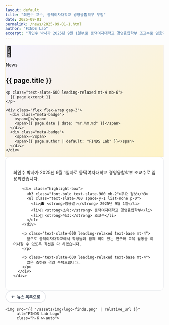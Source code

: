 ```yaml
---
layout: default
title: "최인수 교수, 동덕여자대학교 경영융합학부 부임"
date: 2025-09-01
permalink: /news/2025-09-01-1.html
author: "FINDS Lab"
excerpt: "최인수 박사가 2025년 9월 1일부로 동덕여자대학교 경영융합학부 조교수로 임용되었습니다."
---
```


<style>
  :root {
    --gold: rgb(214, 177, 77);
    --gold-light: rgb(234, 207, 127);
    --red: rgb(172, 14, 14);
  }
  
  .news-hero {
    background: linear-gradient(135deg, #f5f3ff 0%, #fef3c7 100%);
    border: 1px solid rgba(214,177,77,0.2);
  }
  
  .meta-badge {
    background: white;
    border: 2px solid var(--gold);
    padding: 6px 14px;
    border-radius: 999px;
    font-size: 13px;
    font-weight: 700;
    display: inline-flex;
    align-items: center;
    gap: 6px;
    transition: all 0.2s;
  }
  
  .meta-badge:hover {
    transform: translateY(-2px);
    box-shadow: 0 4px 12px rgba(214,177,77,0.2);
  }
  
  .back-button {
    display: inline-flex;
    align-items: center;
    gap: 6px;
    padding: 8px 16px;
    background: white;
    border: 2px solid #e5e7eb;
    border-radius: 999px;
    font-weight: 700;
    font-size: 13px;
    color: #374151;
    transition: all 0.2s;
    text-decoration: none;
  }
  
  .back-button:hover {
    border-color: var(--gold);
    transform: translateX(-4px);
    color: var(--gold);
  }
  
  .content-section {
    background: white;
    border: 1px solid #e5e7eb;
    border-radius: 12px;
    padding: 24px;
  }
  
  .highlight-box {
    background: linear-gradient(135deg, rgba(214,177,77,0.05) 0%, rgba(214,177,77,0.1) 100%);
    border-left: 4px solid var(--gold);
    padding: 16px 20px;
    border-radius: 8px;
    margin: 20px 0;
  }
  
  /* 모바일에서 텍스트 줄이기 */
  @media (max-width: 480px) {
    .back-button {
      padding: 8px 12px;
      font-size: 12px;
    }
    
    .back-button .button-text {
      display: none;
    }
    
    .back-button .button-text-short {
      display: inline;
    }
  }
  
  @media (min-width: 481px) {
    .back-button .button-text-short {
      display: none;
    }
  }
</style>

<section class="max-w-3xl mx-auto px-4 mt-8 pb-12">
  <!-- Hero Section -->
  <div class="news-hero rounded-2xl p-8 mb-8">
    <div class="flex items-center gap-3 mb-4">
      <span style="font-size:32px;">📰</span>
      <div class="flex-1">
        <p class="text-xs font-bold text-slate-500 uppercase tracking-wider">News</p>
        <h1 class="text-2xl md:text-3xl font-extrabold text-slate-900">
          {{ page.title }}
        </h1>
      </div>
    </div>
    
    <p class="text-slate-600 leading-relaxed mt-4 mb-6">
      {{ page.excerpt }}
    </p>
    
    <div class="flex flex-wrap gap-3">
      <div class="meta-badge">
        <span>📅</span>
        <span>{{ page.date | date: "%Y.%m.%d" }}</span>
      </div>
      <div class="meta-badge">
        <span>✍️</span>
        <span>{{ page.author | default: "FINDS Lab" }}</span>
      </div>
    </div>
  </div>

  <!-- Main Content -->
  <article class="bg-white rounded-2xl shadow-lg overflow-hidden">
    <div class="content-section">
      <div class="prose prose-slate max-w-none">
        <p class="text-slate-700 leading-relaxed text-base">
          최인수 박사가 2025년 9월 1일자로 동덕여자대학교 경영융합학부 조교수로 임용되었습니다.
        </p>
        
        <div class="highlight-box">
          <h3 class="font-bold text-slate-900 mb-2">주요 정보</h3>
          <ul class="text-slate-700 space-y-1 list-none p-0">
            <li>🎓 <strong>임용일:</strong> 2025년 9월 1일</li>
            <li>🏫 <strong>소속:</strong> 동덕여자대학교 경영융합학부</li>
            <li>👤 <strong>직급:</strong> 조교수</li>
          </ul>
        </div>
        
        <p class="text-slate-600 leading-relaxed text-base mt-4">
          앞으로 동덕여자대학교에서 학생들과 함께 의미 있는 연구와 교육 활동을 이어나갈 수 있또록 최선을 다 하겠습니다.
        </p>
        
        <p class="text-slate-600 leading-relaxed text-base mt-4">
          많은 축하와 격려 부탁드립니다.
        </p>
      </div>
    </div>
  </article>

  <!-- Footer -->
  <footer class="mt-8 flex justify-between items-center">
    <a href="{{ '/archives-news.html' | relative_url }}" class="back-button">
      <span>←</span>
      <span class="button-text">뉴스 목록으로</span>
      <span class="button-text-short">목록</span>
    </a>
    
    <img src="{{ '/assets/img/logo-finds.png' | relative_url }}" 
         alt="FINDS Lab Logo" 
         class="h-6 w-auto">
  </footer>
</section>
